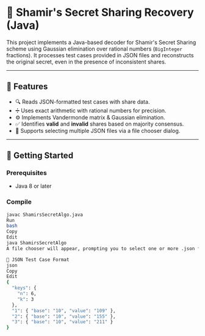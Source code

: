 # 🔐 Shamir's Secret Sharing Recovery (Java)

This project implements a Java-based decoder for Shamir's Secret Sharing scheme using Gaussian elimination over rational numbers (`BigInteger` fractions). It processes test cases provided in JSON files and reconstructs the original secret, even in the presence of inconsistent shares.

---

## 📜 Features

- 🔍 Reads JSON-formatted test cases with share data.
- ➗ Uses exact arithmetic with rational numbers for precision.
- ⚙️ Implements Vandermonde matrix & Gaussian elimination.
- ✅ Identifies **valid** and **invalid** shares based on majority consensus.
- 📁 Supports selecting multiple JSON files via a file chooser dialog.

---

## 🏁 Getting Started

### Prerequisites

- Java 8 or later

### Compile

```bash
javac ShamirsSecretAlgo.java
Run
bash
Copy
Edit
java ShamirsSecretAlgo
A file chooser will appear, prompting you to select one or more .json files with test cases.

📂 JSON Test Case Format
json
Copy
Edit
{
  "keys": {
    "n": 6,
    "k": 3
  },
  "1": { "base": "10", "value": "109" },
  "2": { "base": "10", "value": "155" },
  "3": { "base": "10", "value": "211" }
}
